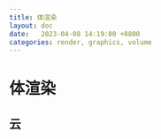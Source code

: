 ```yaml
---
title: 体渲染
layout: doc
date:   2023-04-08 14:19:00 +0800
categories: render, graphics, volume
---
```


# 体渲染

## 云